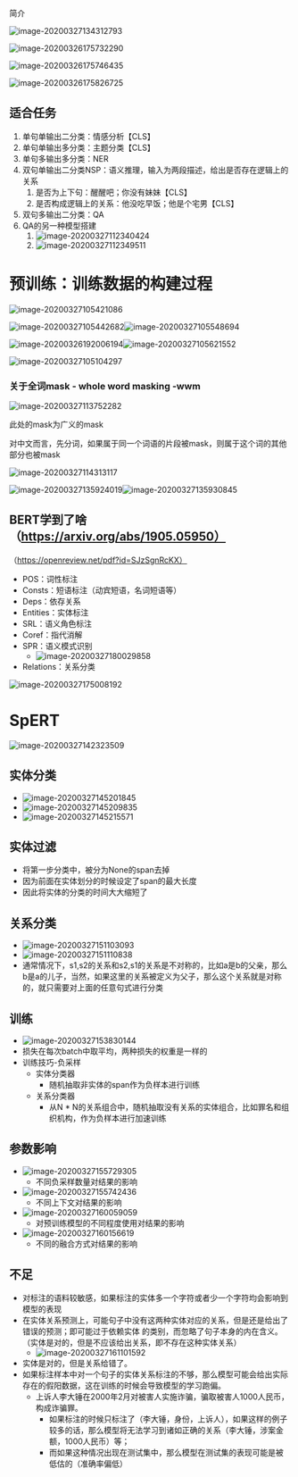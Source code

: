 简介

![image-20200327134312793](/home/ljh/.config/Typora/typora-user-images/image-20200327134312793.png)

![image-20200326175732290](/home/ljh/.config/Typora/typora-user-images/image-20200326175732290.png)

![image-20200326175746435](/home/ljh/.config/Typora/typora-user-images/image-20200326175746435.png)

![image-20200326175826725](/home/ljh/.config/Typora/typora-user-images/image-20200326175826725.png)

## 适合任务

1.  单句单输出二分类：情感分析【CLS】
2.  单句单输出多分类：主题分类【CLS】
3.  单句多输出多分类：NER
4.  双句单输出二分类NSP：语义推理，输入为两段描述，给出是否存在逻辑上的关系
    1.  是否为上下句：醒醒吧；你没有妹妹【CLS】
    2.  是否构成逻辑上的关系：他没吃早饭；他是个宅男【CLS】
5.  双句多输出二分类：QA
6.  QA的另一种模型搭建
    1.  ![image-20200327112340424](/home/ljh/.config/Typora/typora-user-images/image-20200327112340424.png)
    2.  ![image-20200327112349511](/home/ljh/.config/Typora/typora-user-images/image-20200327112349511.png)

# 预训练：训练数据的构建过程

![image-20200327105421086](/home/ljh/.config/Typora/typora-user-images/image-20200327105421086.png)

![image-20200327105442682](/home/ljh/.config/Typora/typora-user-images/image-20200327105442682.png)![image-20200327105548694](/home/ljh/.config/Typora/typora-user-images/image-20200327105548694.png)

![image-20200326192006194](/home/ljh/.config/Typora/typora-user-images/image-20200326192006194.png)![image-20200327105621552](/home/ljh/.config/Typora/typora-user-images/image-20200327105621552.png)

![image-20200327105104297](/home/ljh/.config/Typora/typora-user-images/image-20200327105104297.png)

### 关于全词mask - whole word masking -wwm

![image-20200327113752282](/home/ljh/.config/Typora/typora-user-images/image-20200327113752282.png)

此处的mask为广义的mask

对中文而言，先分词，如果属于同一个词语的片段被mask，则属于这个词的其他部分也被mask

![image-20200327114313117](/home/ljh/.config/Typora/typora-user-images/image-20200327114313117.png)

![image-20200327135924019](/home/ljh/.config/Typora/typora-user-images/image-20200327135924019.png)![image-20200327135930845](/home/ljh/.config/Typora/typora-user-images/image-20200327135930845.png)

## BERT学到了啥（https://arxiv.org/abs/1905.05950）

（https://openreview.net/pdf?id=SJzSgnRcKX）

-   POS：词性标注
-   Consts：短语标注（动宾短语，名词短语等）
-   Deps：依存关系
-   Entities：实体标注
-   SRL：语义角色标注
-   Coref：指代消解
-   SPR：语义模式识别
    -   ![image-20200327180029858](/home/ljh/.config/Typora/typora-user-images/image-20200327180029858.png)
-   Relations：关系分类

![image-20200327175008192](/home/ljh/.config/Typora/typora-user-images/image-20200327175008192.png)

# SpERT

![image-20200327142323509](/home/ljh/.config/Typora/typora-user-images/image-20200327142323509.png)

## 实体分类

-   ![image-20200327145201845](/home/ljh/.config/Typora/typora-user-images/image-20200327145201845.png)
-   ![image-20200327145209835](/home/ljh/.config/Typora/typora-user-images/image-20200327145209835.png)
-   ![image-20200327145215571](/home/ljh/.config/Typora/typora-user-images/image-20200327145215571.png)

## 实体过滤

-   将第一步分类中，被分为None的span去掉
-   因为前面在实体划分的时候设定了span的最大长度
-   因此将实体的分类的时间大大缩短了

## 关系分类

-   ![image-20200327151103093](/home/ljh/.config/Typora/typora-user-images/image-20200327151103093.png)
-   ![image-20200327151110838](/home/ljh/.config/Typora/typora-user-images/image-20200327151110838.png)
-   通常情况下，s1,s2的关系和s2,s1的关系是不对称的，比如a是b的父亲，那么b是a的儿子，当然，如果这里的关系被定义为父子，那么这个关系就是对称的，就只需要对上面的任意句式进行分类

## 训练

-   ![image-20200327153830144](/home/ljh/.config/Typora/typora-user-images/image-20200327153830144.png)
-   损失在每次batch中取平均，两种损失的权重是一样的
-   训练技巧-负采样
    -   实体分类器
        -   随机抽取非实体的span作为负样本进行训练
    -   关系分类器
        -   从N * N的关系组合中，随机抽取没有关系的实体组合，比如罪名和组织机构，作为负样本进行加速训练

## 参数影响

-   ![image-20200327155729305](/home/ljh/.config/Typora/typora-user-images/image-20200327155729305.png)
    -   不同负采样数量对结果的影响
-   ![image-20200327155742436](/home/ljh/.config/Typora/typora-user-images/image-20200327155742436.png)
    -   不同上下文对结果的影响
-   ![image-20200327160059059](/home/ljh/.config/Typora/typora-user-images/image-20200327160059059.png)
    -   对预训练模型的不同程度使用对结果的影响
-   ![image-20200327160156619](/home/ljh/.config/Typora/typora-user-images/image-20200327160156619.png)
    -   不同的融合方式对结果的影响

## 不足

-   对标注的语料较敏感，如果标注的实体多一个字符或者少一个字符均会影响到模型的表现
-   在实体关系预测上，可能句子中没有这两种实体对应的关系，但是还是给出了错误的预测；即可能过于依赖实体 的类别，而忽略了句子本身的内在含义。（实体是对的，但是不应该给出关系，即不存在这种实体关系）
    -   ![image-20200327161101592](/home/ljh/.config/Typora/typora-user-images/image-20200327161101592.png)
-   实体是对的，但是关系给错了。
-   如果标注样本中对一个句子的实体关系标注的不够，那么模型可能会给出实际存在的假阳数据，这在训练的时候会导致模型的学习跑偏。
    -   上诉人李大锤在2000年2月对被害人实施诈骗，骗取被害人1000人民币，构成诈骗罪。
        -   如果标注的时候只标注了（李大锤，身份，上诉人），如果这样的例子较多的话，那么模型将无法学习到诸如正确的关系（李大锤，涉案金额，1000人民币）等；
        -   而如果这种情况出现在测试集中，那么模型在测试集的表现可能是被低估的（准确率偏低）